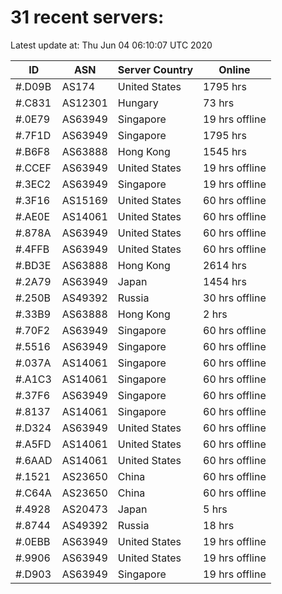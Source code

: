 # 31 recent servers:

Latest update at: Thu Jun 04 06:10:07 UTC 2020

| ID | ASN | Server Country | Online |
| -- | --- | -------------- | ------ |
| #.D09B | AS174 | United States | 1795 hrs |
| #.C831 | AS12301 | Hungary | 73 hrs |
| #.0E79 | AS63949 | Singapore | 19 hrs offline |
| #.7F1D | AS63949 | Singapore | 1795 hrs |
| #.B6F8 | AS63888 | Hong Kong | 1545 hrs |
| #.CCEF | AS63949 | United States | 19 hrs offline |
| #.3EC2 | AS63949 | Singapore | 19 hrs offline |
| #.3F16 | AS15169 | United States | 60 hrs offline |
| #.AE0E | AS14061 | United States | 60 hrs offline |
| #.878A | AS63949 | United States | 60 hrs offline |
| #.4FFB | AS63949 | United States | 60 hrs offline |
| #.BD3E | AS63888 | Hong Kong | 2614 hrs |
| #.2A79 | AS63949 | Japan | 1454 hrs |
| #.250B | AS49392 | Russia | 30 hrs offline |
| #.33B9 | AS63888 | Hong Kong | 2 hrs |
| #.70F2 | AS63949 | Singapore | 60 hrs offline |
| #.5516 | AS63949 | Singapore | 60 hrs offline |
| #.037A | AS14061 | Singapore | 60 hrs offline |
| #.A1C3 | AS14061 | Singapore | 60 hrs offline |
| #.37F6 | AS63949 | Singapore | 60 hrs offline |
| #.8137 | AS14061 | Singapore | 60 hrs offline |
| #.D324 | AS63949 | United States | 60 hrs offline |
| #.A5FD | AS14061 | United States | 60 hrs offline |
| #.6AAD | AS14061 | United States | 60 hrs offline |
| #.1521 | AS23650 | China | 60 hrs offline |
| #.C64A | AS23650 | China | 60 hrs offline |
| #.4928 | AS20473 | Japan | 5 hrs |
| #.8744 | AS49392 | Russia | 18 hrs |
| #.0EBB | AS63949 | United States | 19 hrs offline |
| #.9906 | AS63949 | United States | 19 hrs offline |
| #.D903 | AS63949 | Singapore | 19 hrs offline |

